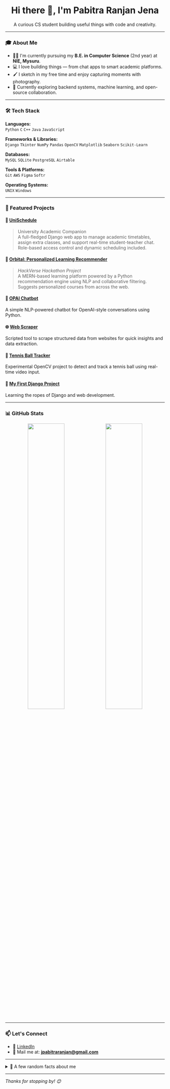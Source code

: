 <h1 align="center">Hi there 👋, I'm Pabitra Ranjan Jena</h1>
<p align="center">A curious CS student building useful things with code and creativity.</p>

---

### 🎓 About Me

- 🧑‍🎓 I'm currently pursuing my **B.E. in Computer Science** (2nd year) at **NIE, Mysuru**.
- 💻 I love building things — from chat apps to smart academic platforms.
- 🖌️ I sketch in my free time and enjoy capturing moments with photography.
- 🌱 Currently exploring backend systems, machine learning, and open-source collaboration.

---

### 🛠️ Tech Stack

**Languages:**  
`Python` `C` `C++` `Java` `JavaScript`

**Frameworks & Libraries:**  
`Django` `Tkinter` `NumPy` `Pandas` `OpenCV` `Matplotlib` `Seaborn` `Scikit-Learn`

**Databases:**  
`MySQL` `SQLite` `PostgreSQL` `Airtable`

**Tools & Platforms:**  
`Git` `AWS` `Figma` `Softr`

**Operating Systems:**  
`UNIX` `Windows`

---

### 🚀 Featured Projects

#### 🔷 [UniSchedule](https://github.com/jpabitraranjan/UniSchedule)
> University Academic Companion  
A full-fledged Django web app to manage academic timetables, assign extra classes, and support real-time student-teacher chat. Role-based access control and dynamic scheduling included.

#### 🧠 [Orbital: Personalized Learning Recommender](https://github.com/harshpatel976/hackverse-courses-recommendation-system)
> *HackVerse Hackathon Project*  
A MERN-based learning platform powered by a Python recommendation engine using NLP and collaborative filtering. Suggests personalized courses from across the web.

#### 💬 [OPAI Chatbot](https://github.com/jpabitraranjan/OPAI-Chatbot)
A simple NLP-powered chatbot for OpenAI-style conversations using Python.

#### 🌐 [Web Scraper](https://github.com/jpabitraranjan/WebScraper)  
Scripted tool to scrape structured data from websites for quick insights and data extraction.

#### 🎾 [Tennis Ball Tracker](https://github.com/jpabitraranjan/Tennis)  
Experimental OpenCV project to detect and track a tennis ball using real-time video input.

#### 🧪 [My First Django Project](https://github.com/jpabitraranjan/My-First-Django-Project)  
Learning the ropes of Django and web development.

---

### 📊 GitHub Stats

<p align="center">
  <img src="https://github-readme-stats.vercel.app/api?username=jpabitraranjan&show_icons=true&theme=tokyonight" width="48%" />
  <img src="https://github-readme-streak-stats.herokuapp.com/?user=jpabitraranjan&theme=tokyonight" width="48%" />
</p>

---

### 📫 Let's Connect

- 💼 [LinkedIn](https://www.linkedin.com/in/pabitra-ranjan-jena-1475a0249/)
- 📧 Mail me at: **jpabitraranjan@gmail.com**

---

<!-- Optional fun section -->
<details>
  <summary>🎨 A few random facts about me</summary>
  <ul>
    <li>🖍️ I find sketching as relaxing as coding</li>
    <li>📸 Sometimes I see the world better through a camera lens</li>
    <li>💡 I believe in learning by building</li>
  </ul>
</details>

---

_Thanks for stopping by! 😊_
